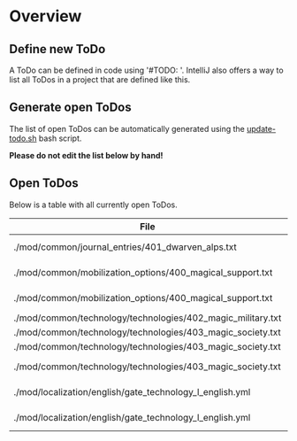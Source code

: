 # Overview

## Define new ToDo

A ToDo can be defined in code using '#TODO: <text>'.
IntelliJ also offers a way to list all ToDos in a project that are defined like this.

## Generate open ToDos

The list of open ToDos can be automatically generated using the [update-todo.sh](../script/update-todo.sh) bash script.

**Please do not edit the list below by hand!**

## Open ToDos

Below is a table with all currently open ToDos.

[//]: # (TODO-START)

| File | Line | ToDo |
| ---- | ---- | ---- |
| ./mod/common/journal_entries/401_dwarven_alps.txt | 103 |  Add more integration events to je_dwarven_integration_of_germans |
| ./mod/common/mobilization_options/400_magical_support.txt | 38 |  Find icon for mobilization_option_battlefield_wards |
| ./mod/common/mobilization_options/400_magical_support.txt | 73 |  Find icon for mobilization_option_healing_circles |
| ./mod/common/technology/technologies/402_magic_military.txt | 32 |  Find icon for battlefield_wards |
| ./mod/common/technology/technologies/403_magic_society.txt | 108 |  Find icon for mana_lanterns |
| ./mod/common/technology/technologies/403_magic_society.txt | 145 |  Find icon for healing_circles |
| ./mod/common/technology/technologies/403_magic_society.txt | 94 |  Implement gate_expeditions technology |
| ./mod/localization/english/gate_technology_l_english.yml | 31 |  Write description for elven_forests_desc |
| ./mod/localization/english/gate_technology_l_english.yml | 35 |  Write description for gnomish_support_desc |

[//]: # (TODO-END)